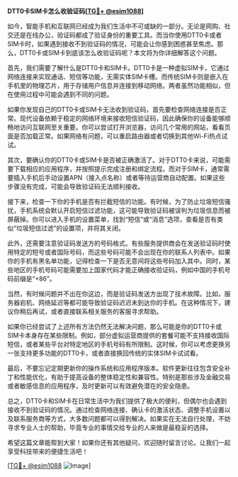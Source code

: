 **DTT0卡SIM卡怎么收验证码[[TG💪+ @esim1088](https://t.me/s/esim1088)]**

如今，智能手机和互联网已经成为我们生活中不可或缺的一部分。无论是网购、社交还是在线办公，验证码都成了验证身份的重要工具。而当你使用DTT0卡或者SIM卡时，如果遇到接收不到验证码的情况，可能会让你感到困惑甚至焦虑。那么，DTT0卡或SIM卡到底该怎么收验证码呢？本文将为你详细解答这个问题。

首先，我们需要了解什么是DTT0卡和SIM卡。DTT0卡是一种虚拟SIM卡，它通过网络连接来实现通话、短信等功能，无需实体SIM卡槽。而传统SIM卡则是嵌入在手机里的物理芯片，用于存储用户信息并连接到移动网络。两者虽然功能相似，但在使用过程中可能会遇到不同的问题。

如果你发现自己的DTT0卡或SIM卡无法收到验证码，首先要检查网络连接是否正常。现代设备依赖于稳定的网络环境来接收短信验证码，因此确保你的设备能够顺畅地访问互联网至关重要。你可以尝试打开浏览器，访问几个常用的网站，看看页面是否加载正常。如果网络有问题，可以重启路由器或者切换到其他Wi-Fi热点试试。

其次，要确认你的DTT0卡或SIM卡是否被正确激活了。对于DTT0卡来说，可能需要下载相应的应用程序，并按照提示完成注册和绑定流程。而对于SIM卡，通常需要插入手机后手动设置APN（接入点名称）或者等待运营商自动配置。如果这些步骤没有完成，可能会导致验证码无法顺利接收。

接下来，检查一下你的手机是否有拦截短信的功能。有时候，为了防止垃圾短信骚扰，手机系统会默认开启短信过滤功能，这可能导致验证码被误判为垃圾信息而被屏蔽掉。你可以进入手机的设置菜单，找到“短信”或“消息”选项，查看是否有类似“垃圾短信过滤”的设置项，并将其关闭。

此外，还需要注意验证码发送方的号码格式。有些服务提供商会在发送验证码时使用特定的短号或者国际号码，而这些号码可能不会出现在你的联系人列表中。如果你的手机有黑名单功能，记得检查一下是否无意间将这些号码加入其中。同时，某些地区的手机号码可能需要加上国家代码才能正确接收验证码，例如中国的手机号码前缀是“+86”。

当然，有时候问题并不出在你这边，而是验证码发送方出现了技术故障。比如，服务器宕机、网络延迟等都可能导致验证码迟迟未到达你的手机。在这种情况下，建议你稍后再试，或者直接联系相关服务的客服寻求帮助。

如果你已经尝试了上述所有方法仍然无法解决问题，那么可能是你的DTT0卡或SIM卡本身存在某些限制。例如，部分虚拟运营商提供的套餐可能不支持接收国际短信，或者某些平台对特定地区的手机号码有所限制。这时候，你可以考虑更换另一张支持更多功能的DTT0卡，或者直接换回传统的实体SIM卡试试看。

最后，不要忘记定期更新你的操作系统和应用程序版本。软件更新往往包含安全补丁和性能优化，有助于提高设备的整体稳定性和兼容性。特别是那些涉及金融交易或者敏感信息的应用程序，及时更新可以有效避免潜在的安全隐患。

总之，DTT0卡和SIM卡在日常生活中为我们提供了极大的便利，但偶尔也会遇到接收不到验证码的情况。通过检查网络连接、确认卡的激活状态、调整手机设置以及联系服务商等方式，大多数问题都可以得到解决。如果实在无法自行处理，不妨寻求专业人士的帮助，毕竟专业的事情交给专业的人来做是最稳妥的选择。

希望这篇文章能帮到大家！如果你还有其他疑问，欢迎随时留言讨论。让我们一起享受科技带来的便捷生活吧！

[[TG💪+ @esim1088](https://t.me/s/esim1088) ![Image](https://i.postimg.cc/4NQfJmqS/Snipaste-2025-05-13-00-14-12.png)]